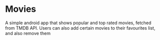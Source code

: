 # Movies
A simple android app that shows popular and top rated movies, fetched from TMDB API. Users can also add certain movies to their favourites list, and also remove them
